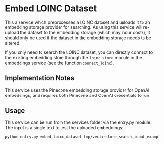 # Embed LOINC Dataset

This a service which preprocesses a LOINC dataset and uploads it to an embedding storage provider for searching. As using this service will re-upload the dataset to the embedding storage (which may incur costs), it should only be used if the dataset in the embedding storage needs to be altered.

If you only need to search the LOINC dataset, you can directly connect to the existing embedding store through the `loinc_store` module in the embeddings service (see the function `connect_loinc`).

## Implementation Notes

This service uses the Pinecone embedding storage provider for OpenAI embeddings, and requires both Pinecone and OpenAI credentials to run.

## Usage

This service can be run from the services folder via the entry.py module. The input is a single text to test the uploaded embeddings:

```bash
python entry.py embed_loinc_dataset tmp/vectorstore_search_input_example.json tmp/output_vectorstore.json
```
